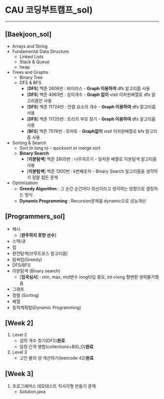 # CAU 코딩부트캠프_sol)
---

[Baekjoon_sol]
---
- Arrays and String
- Fundamental Data Structure
	- Linked Lists
	- Stack & Queue
	- heap
- Trees and Graphs
	- Binary Tree
	- DFS & BFS
		- [**DFS**] 백준 2606번 : 바이러스 - **Graph 이용하여** dfs 알고리즘 사용
		- [**DFS**] 백준 4963번 : 섬의개수 - **Graph 없이** visit 이차원배열로 dfs 알고리즘만 사용
		- [**DFS**] 백준 11724번 : 연결 요소의 개수 - **Graph 이용하여** dfs 알고리즘 사용
		- [**DFS**] 백준 11725번 : 트리의 부모 찾기 - **Graph 이용하여** dfs 알고리즘 사용
		- [**BFS**] 백준 7576번 : 토마토 - **Graph없이** visit 이차원배열로 bfs 알고리즘 사용
- Sorting & Search
	- Sort (n long n) – quicksort or merge sort
	- **Binary Search**
		- [**이분탐색**] 백준 2805번 : 나무자르기  - 일차원 배열로 이분탐색 알고리즘 사용
		- [**이분탐색**] 백준 1300번 : k번째숫자 - Binary Search 알고리즘을 생각하기 정말 힘든 문제
- Optimization
	- **Greedy Algorithm**  : 그 순간 순간마다 최선이라고 생각하는 방향으로 결정하는 방식 
	- **Dynamic Programming** : Recursion문제를 dynamic으로 성능개선 

[Programmers_sol]
---
- 해시
	- [**완주하지 못한 선수**]
- 스택/큐
- 힙
- 완전탐색(브루트포스 알고리즘)
- 탐욕법(Greedy)
- DFS/BFS
- 이분탐색 (Binary search)
	- [**입국심사**] : min, max, mid변수 long타입 중요, int->long 형변환 생략불가했음
- 그래프 
- 정렬 (Sorting)
- 배열 
- 동적계획법(Dynamic Programming)
	
[Week 2]
---
1. Level 2
	- 섬의 개수 찾기(DFS)**완료**
	- 일정 간격 병합(collections+BIG_O)**완료**
2. Level 3
	- 고인 물의 양 계산하기(leetcode 42)**완료**

[Week 3]
---
1. 프로그래머스 데모테스트 직사각형 만들기 문제
	- Solution.java
